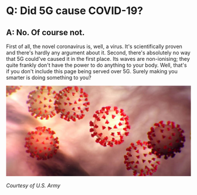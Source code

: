 # Q: Did 5G cause COVID-19?
## A: No. Of course not.

First of all, the novel coronavirus is, well, a virus. It's scientifically proven and there's hardly any argument about it. Second, there's absolutely no way that 5G could've caused it in the first place. Its waves are non-ionising; they quite frankly don't have the power to do anything to your body. Well, that's if you don't include this page being served over 5G. Surely making you smarter is doing something to you?

![Coronavirus](/assets/coronavirus.jpeg)

*Courtesy of U.S. Army*